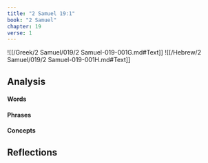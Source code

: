 ```yaml
---
title: "2 Samuel 19:1"
book: "2 Samuel"
chapter: 19
verse: 1
---
```

![[/Greek/2 Samuel/019/2 Samuel-019-001G.md#Text]]
![[/Hebrew/2 Samuel/019/2 Samuel-019-001H.md#Text]]

## Analysis

#### Words

#### Phrases

#### Concepts

## Reflections
